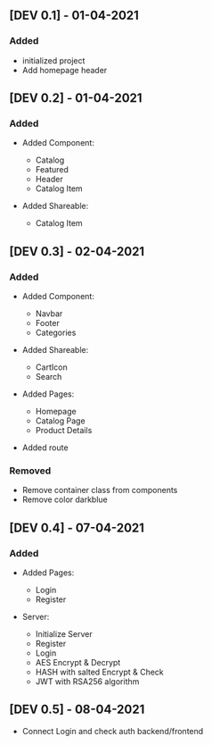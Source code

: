 ## [DEV 0.1] - 01-04-2021

### Added

- initialized project
- Add homepage header

## [DEV 0.2] - 01-04-2021

### Added

- Added Component:

  - Catalog
  - Featured
  - Header
  - Catalog Item

- Added Shareable:
  - Catalog Item

## [DEV 0.3] - 02-04-2021

### Added

- Added Component:

  - Navbar
  - Footer
  - Categories

- Added Shareable:

  - CartIcon
  - Search

- Added Pages:

  - Homepage
  - Catalog Page
  - Product Details

- Added route

### Removed

- Remove container class from components
- Remove color darkblue

## [DEV 0.4] - 07-04-2021

### Added

- Added Pages:

  - Login
  - Register

- Server:
  - Initialize Server
  - Register
  - Login
  - AES Encrypt & Decrypt
  - HASH with salted Encrypt & Check
  - JWT with RSA256 algorithm

## [DEV 0.5] - 08-04-2021

- Connect Login and check auth backend/frontend
